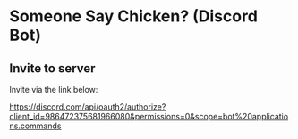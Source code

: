 # Someone Say Chicken? (Discord Bot)

## Invite to server

Invite via the link below:

https://discord.com/api/oauth2/authorize?client_id=986472375681966080&permissions=0&scope=bot%20applications.commands
